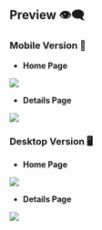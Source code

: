 ## Preview :eye_speech_bubble:

### Mobile Version :iphone:

- **Home Page**

![](ss-mob-1.png)

- **Details Page**

![](ss-mob-2.png)

### Desktop Version :desktop_computer:

- **Home Page**

![](ss-desktop-1.png)

- **Details Page**

![](ss-desktop-2.png)
